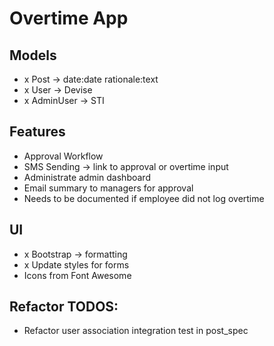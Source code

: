 # Overtime App

## Models
- x Post -> date:date rationale:text
- x User -> Devise
- x AdminUser -> STI

## Features
- Approval Workflow
- SMS Sending -> link to approval or overtime input
- Administrate admin dashboard
- Email summary to managers for approval
- Needs to be documented if employee did not log overtime

## UI
- x Bootstrap -> formatting
- x Update styles for forms
- Icons from Font Awesome

## Refactor TODOS:
- Refactor user association integration test in post_spec